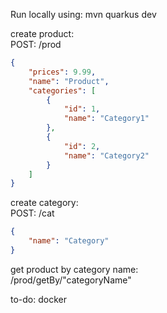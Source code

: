 Run locally using: mvn quarkus dev

create product:  
POST: /prod  
```json
{  
    "prices": 9.99,  
    "name": "Product",  
    "categories": [  
        {  
            "id": 1,  
            "name": "Category1"  
        },  
        {    
            "id": 2,  
            "name": "Category2"  
        }  
    ]  
}  
```
create category:  
POST: /cat
```json
{  
    "name": "Category"  
}
```

get product by category name:   
/prod/getBy/"categoryName"    

to-do: docker
